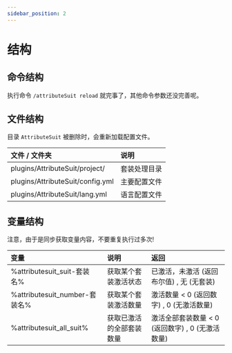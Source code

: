 ```yaml
---
sidebar_position: 2
---
```


# 结构

## 命令结构

执行命令 `/attributeSuit reload` 就完事了，其他命令参数还没完善呢。  

## 文件结构

目录 `AttributeSuit` 被删除时，会重新加载配置文件。  

|  文件 / 文件夹   | 说明  |
| :--------- | :--------- |
| plugins/AttributeSuit/project/  | 套装处理目录  |
| plugins/AttributeSuit/config.yml | 主要配置文件  |
| plugins/AttributeSuit/lang.yml  | 语言配置文件  |

## 变量结构

注意，由于是同步获取变量内容，不要重复执行过多次!  

|  变量  |  说明  |  返回  |
| :--------- | :--------- | :--------- |
| %attributesuit_suit-套装名%   | 获取某个套装激活状态 | 已激活，未激活 (返回布尔值) , 无 (无套装) |
| %attributesuit_number-套装名%   | 获取某个套装激活数量 | 激活数量 < 0 (返回数字) ,  0 (无激活数量) |
| %attributesuit_all_suit%   | 获取已激活的全部套装数量 | 激活全部套装数量 < 0 (返回数字) ,  0 (无激活数量) |


